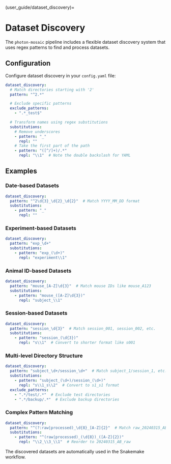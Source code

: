 (user_guide/dataset_discovery)=
# Dataset Discovery

The `photon-mosaic` pipeline includes a flexible dataset discovery system that uses regex patterns to find and process datasets.

## Configuration

Configure dataset discovery in your `config.yaml` file:

```yaml
dataset_discovery:
  # Match directories starting with '2'
  pattern: "^2.*"

  # Exclude specific patterns
  exclude_patterns:
    - ".*_test$"

  # Transform names using regex substitutions
  substitutions:
    # Remove underscores
    - pattern: "_"
      repl: ""
    # Take the first part of the path
    - pattern: "([^/]+)/.*"
      repl: "\\1"  # Note the double backslash for YAML
```

## Examples

### Date-based Datasets
```yaml
dataset_discovery:
  pattern: "^2\d{3}_\d{2}_\d{2}"  # Match YYYY_MM_DD format
  substitutions:
    - pattern: "_"
      repl: ""
```

### Experiment-based Datasets
```yaml
dataset_discovery:
  pattern: "exp_\d+"
  substitutions:
    - pattern: "exp_(\d+)"
      repl: "experiment\\1"
```

### Animal ID-based Datasets
```yaml
dataset_discovery:
  pattern: "mouse_[A-Z]\d{3}"  # Match mouse IDs like mouse_A123
  substitutions:
    - pattern: "mouse_([A-Z]\d{3})"
      repl: "subject_\\1"
```

### Session-based Datasets
```yaml
dataset_discovery:
  pattern: "session_\d{3}"  # Match session_001, session_002, etc.
  substitutions:
    - pattern: "session_(\d{3})"
      repl: "s\\1"  # Convert to shorter format like s001
```

### Multi-level Directory Structure
```yaml
dataset_discovery:
  pattern: "subject_\d+/session_\d+"  # Match subject_1/session_1, etc.
  substitutions:
    - pattern: "subject_(\d+)/session_(\d+)"
      repl: "s\\1_s\\2"  # Convert to s1_s1 format
  exclude_patterns:
    - ".*/test/.*"  # Exclude test directories
    - ".*/backup/.*"  # Exclude backup directories
```

### Complex Pattern Matching
```yaml
dataset_discovery:
  pattern: "^(?:raw|processed)_\d{8}_[A-Z]{2}"  # Match raw_20240315_AB or processed_20240315_AB
  substitutions:
    - pattern: "^(raw|processed)_(\d{8})_([A-Z]{2})"
      repl: "\\2_\\3_\\1"  # Reorder to 20240315_AB_raw
```

The discovered datasets are automatically used in the Snakemake workflow.
